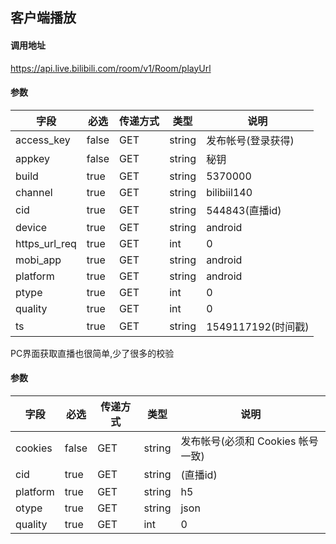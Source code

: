 ## 客户端播放

#### 调用地址

https://api.live.bilibili.com/room/v1/Room/playUrl

#### 参数

|字段|必选|传递方式|类型|说明|
|----|----|--------|----|----|
|access_key|false|GET|string|发布帐号(登录获得)|
appkey |false|GET|string|秘钥
build |true|GET|string|5370000
channel |true|GET|string|bilibiil140
cid |true|GET|string|544843(直播id)
device |true|GET|string|android
https_url_req |true|GET|int|0
mobi_app |true|GET|string| android
platform |true|GET|string| android
ptype |true|GET|int| 0
quality |true|GET|int| 0
ts |true|GET|string| 1549117192(时间戳)


PC界面获取直播也很简单,少了很多的校验
#### 参数

字段 |必选|传递方式|类型| 说明
|----|----|--------|----|----|
cookies|false|GET|string|发布帐号(必须和 Cookies 帐号一致)
cid |true|GET|string|(直播id)
platform|true|GET|string|h5
otype|true|GET|string|json
quality|true|GET|int|0
